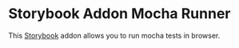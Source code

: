 # Storybook Addon Mocha Runner

This [Storybook](https://getstorybook.io) addon allows you to run mocha tests in browser.
